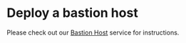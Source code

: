 # Deploy a bastion host

Please check out our [Bastion Host](https://github.com/gruntwork-io/terraform-aws-service-catalog/tree/master/modules/mgmt/bastion-host) service for instructions.


<!-- ##DOCS-SOURCER-START
{"sourcePlugin":"local-copier","hash":"f7a9be2aa12f7a05ca7c8cf17a38192e"}
##DOCS-SOURCER-END -->
